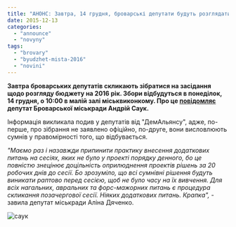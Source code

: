 ```yaml
---
title: "АНОНС: Завтра, 14 грудня, броварські депутати будуть розглядати проект бюджету на 2016 рік"
date: 2015-12-13
categories: 
  - "announce"
  - "novyny"
tags: 
  - "brovary"
  - "byudzhet-mista-2016"
  - "novini"
---
```


**Завтра броварських депутатів скликають зібратися на засідання щодо розгляду бюджету на 2016 рік. Збори відбудуться в понеділок, 14 грудня, о 10:00 в малій залі міськвиконкому. Про це [повідомляє](https://www.facebook.com/groups/brovary/permalink/1152477951448836/) депутат Броварської міськради Андрій Саук.**

Інформація викликала подив у депутатів від "ДемАльянсу", адже, по-перше, про зібрання не заявлено офіційно, по-друге, вони висловлюють сумнів у правомірності того, що відбувається.

_"Маємо раз і назавжди припинити практику внесення додаткових питань на сесіях, яких не було у проекті порядку денного, бо це повністю знецінює доцільність оприлюднення проектів рішень за 20 робочих днів до сесії. Бо зрозуміло, що всі сумнівні рішення будуть виникати раптово перед сесією, щоб не було часу на їх вивчення. Для всіх нагальних, авральних та форс-мажорних питань є процедура скликання позачергової сесії. Ніяких додаткових питань. Крапка",_ - завила депутат міськради Аліна Дяченко.

![саук](https://mpz.brovary.org/wp-content/uploads/2015/12/sauk.jpg)
